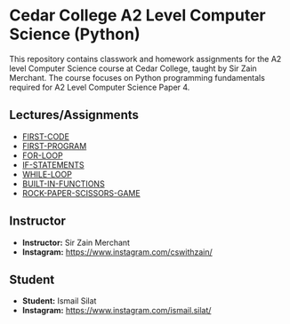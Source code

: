 # Cedar College A2 Level Computer Science (Python)

This repository contains classwork and homework assignments for the A2 level Computer Science course at Cedar College, taught by Sir Zain Merchant. The course focuses on Python programming fundamentals required for A2 Level Computer Science Paper 4.

## Lectures/Assignments
- [FIRST-CODE](/cedarLectures/firstcode.py)
- [FIRST-PROGRAM](/cedarLectures/firstprogram.py)
- [FOR-LOOP](/cedarLectures/for-loop/)
- [IF-STATEMENTS](/cedarLectures/if-statements/)
- [WHILE-LOOP](/cedarLectures/while-loop/)
- [BUILT-IN-FUNCTIONS](/cedarLectures/built-in/)
- [ROCK-PAPER-SCISSORS-GAME](/cedarLectures/rock-paper-scissors.py)

## Instructor

- **Instructor:** Sir Zain Merchant
- **Instagram:** https://www.instagram.com/cswithzain/

## Student 

- **Student:** Ismail Silat
- **Instagram:** https://www.instagram.com/ismail.silat/